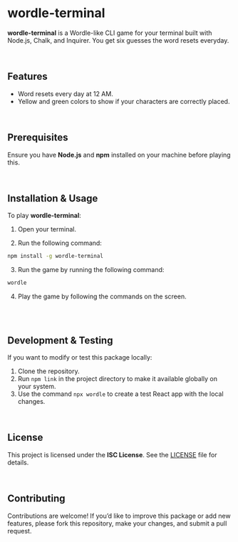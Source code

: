 # wordle-terminal

**wordle-terminal** is a Wordle-like CLI game for your terminal built with Node.js, Chalk, and Inquirer. You get six guesses the word resets everyday.

<br>

## Features

- Word resets every day at 12 AM.
- Yellow and green colors to show if your characters are correctly placed.

<br>

## Prerequisites

Ensure you have **Node.js** and **npm** installed on your machine before playing this.

<br>

## Installation & Usage

To play **wordle-terminal**:

1. Open your terminal.

2. Run the following command:
```bash
npm install -g wordle-terminal
```

3. Run the game by running the following command:
```bash
wordle
```
4. Play the game by following the commands on the screen.
<br>

<br>

## Development & Testing

If you want to modify or test this package locally:

1.  Clone the repository.
2.  Run  `npm link`  in the project directory to make it available globally on your system.
3.  Use the command  `npx wordle`  to create a test React app with the local changes.

<br>

## License

This project is licensed under the  **ISC License**. See the  [LICENSE](LICENSE)  file for details.

<br>

## Contributing

Contributions are welcome! If you’d like to improve this package or add new features, please fork this repository, make your changes, and submit a pull request.
